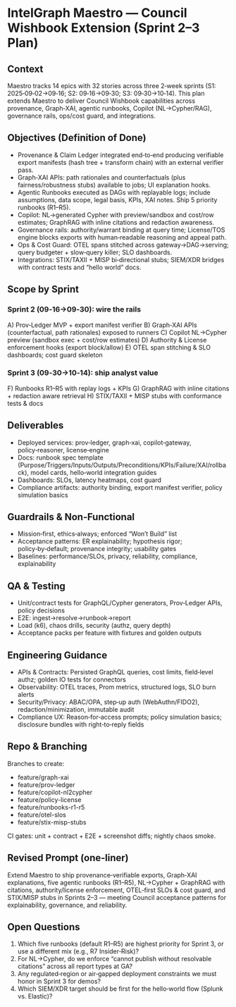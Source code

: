 # IntelGraph Maestro — Council Wishbook Extension (Sprint 2–3 Plan)

## Context

Maestro tracks 14 epics with 32 stories across three 2‑week sprints (S1: 2025‑09‑02→09‑16; S2: 09‑16→09‑30; S3: 09‑30→10‑14). This plan extends Maestro to deliver Council Wishbook capabilities across provenance, Graph‑XAI, agentic runbooks, Copilot (NL→Cypher/RAG), governance rails, ops/cost guard, and integrations.

## Objectives (Definition of Done)

- Provenance & Claim Ledger integrated end‑to‑end producing verifiable export manifests (hash tree + transform chain) with an external verifier pass.
- Graph‑XAI APIs: path rationales and counterfactuals (plus fairness/robustness stubs) available to jobs; UI explanation hooks.
- Agentic Runbooks executed as DAGs with replayable logs; include assumptions, data scope, legal basis, KPIs, XAI notes. Ship 5 priority runbooks (R1–R5).
- Copilot: NL→generated Cypher with preview/sandbox and cost/row estimates; GraphRAG with inline citations and redaction awareness.
- Governance rails: authority/warrant binding at query time; License/TOS engine blocks exports with human‑readable reasoning and appeal path.
- Ops & Cost Guard: OTEL spans stitched across gateway→DAG→serving; query budgeter + slow‑query killer; SLO dashboards.
- Integrations: STIX/TAXII + MISP bi‑directional stubs; SIEM/XDR bridges with contract tests and “hello world” docs.

## Scope by Sprint

### Sprint 2 (09‑16→09‑30): wire the rails

A) Prov‑Ledger MVP + export manifest verifier
B) Graph‑XAI APIs (counterfactual, path rationales) exposed to runners
C) Copilot NL→Cypher preview (sandbox exec + cost/row estimates)
D) Authority & License enforcement hooks (export block/allow)
E) OTEL span stitching & SLO dashboards; cost guard skeleton

### Sprint 3 (09‑30→10‑14): ship analyst value

F) Runbooks R1–R5 with replay logs + KPIs
G) GraphRAG with inline citations + redaction aware retrieval
H) STIX/TAXII + MISP stubs with conformance tests & docs

## Deliverables

- Deployed services: prov‑ledger, graph‑xai, copilot‑gateway, policy‑reasoner, license‑engine
- Docs: runbook spec template (Purpose/Triggers/Inputs/Outputs/Preconditions/KPIs/Failure/XAI/rollback), model cards, hello‑world integration guides
- Dashboards: SLOs, latency heatmaps, cost guard
- Compliance artifacts: authority binding, export manifest verifier, policy simulation basics

## Guardrails & Non‑Functional

- Mission‑first, ethics‑always; enforced “Won’t Build” list
- Acceptance patterns: ER explainability; hypothesis rigor; policy‑by‑default; provenance integrity; usability gates
- Baselines: performance/SLOs, privacy, reliability, compliance, explainability

## QA & Testing

- Unit/contract tests for GraphQL/Cypher generators, Prov‑Ledger APIs, policy decisions
- E2E: ingest→resolve→runbook→report
- Load (k6), chaos drills, security (authz, query depth)
- Acceptance packs per feature with fixtures and golden outputs

## Engineering Guidance

- APIs & Contracts: Persisted GraphQL queries, cost limits, field‑level authz; golden IO tests for connectors
- Observability: OTEL traces, Prom metrics, structured logs, SLO burn alerts
- Security/Privacy: ABAC/OPA, step‑up auth (WebAuthn/FIDO2), redaction/minimization, immutable audit
- Compliance UX: Reason‑for‑access prompts; policy simulation basics; disclosure bundles with right‑to‑reply fields

## Repo & Branching

Branches to create:

- feature/graph-xai
- feature/prov-ledger
- feature/copilot-nl2cypher
- feature/policy-license
- feature/runbooks-r1-r5
- feature/otel-slos
- feature/stix-misp-stubs

CI gates: unit + contract + E2E + screenshot diffs; nightly chaos smoke.

## Revised Prompt (one‑liner)

Extend Maestro to ship provenance‑verifiable exports, Graph‑XAI explanations, five agentic runbooks (R1–R5), NL→Cypher + GraphRAG with citations, authority/license enforcement, OTEL‑first SLOs & cost guard, and STIX/MISP stubs in Sprints 2–3 — meeting Council acceptance patterns for explainability, governance, and reliability.

## Open Questions

1. Which five runbooks (default R1–R5) are highest priority for Sprint 3, or use a different mix (e.g., R7 Insider‑Risk)?
2. For NL→Cypher, do we enforce “cannot publish without resolvable citations” across all report types at GA?
3. Any regulated‑region or air‑gapped deployment constraints we must honor in Sprint 3 for demos?
4. Which SIEM/XDR target should be first for the hello‑world flow (Splunk vs. Elastic)?
